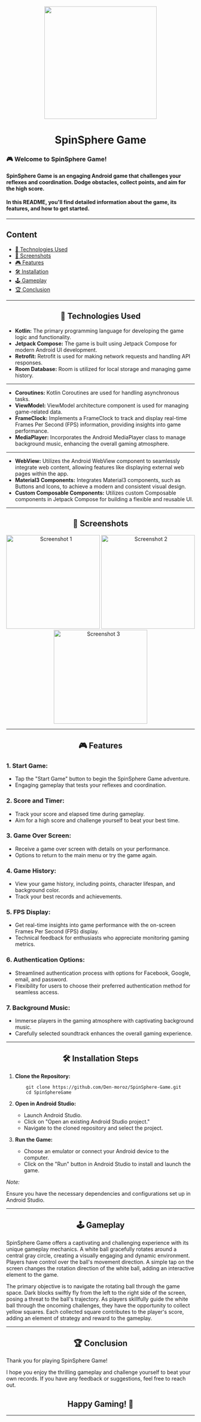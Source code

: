 <div align="center"> <h1 > <img src=logo.png width="300" align="center"/></h1></div>
<div align="center"> <h1> SpinSphere Game </h1> </div>

### 🎮 Welcome to SpinSphere Game! 

#### SpinSphere Game is an engaging Android game that challenges your reflexes and coordination. Dodge obstacles, collect points, and aim for the high score.

#### In this README, you'll find detailed information about the game, its features, and how to get started.

<hr>

## Content
- [🚀 Technologies Used](#technologies-used)
- [📸 Screenshots](#screenshots)
- [🎮 Features](#features)
- [🛠 Installation](#installation)
- [🕹️ Gameplay](#gameplay)
- [🏆 Conclusion](#conclusion)

<hr>
<div id="technologies-used" align="center">
  <h2>🚀 Technologies Used</h2>
</div>

- **Kotlin:** The primary programming language for developing the game logic and functionality.
- **Jetpack Compose:** The game is built using Jetpack Compose for modern Android UI development.
- **Retrofit:** Retrofit is used for making network requests and handling API responses.
- **Room Database:** Room is utilized for local storage and managing game history.
<hr>

- **Coroutines:** Kotlin Coroutines are used for handling asynchronous tasks.
- **ViewModel:** ViewModel architecture component is used for managing game-related data.
- **FrameClock:** Implements a FrameClock to track and display real-time Frames Per Second (FPS) information, providing insights into game performance.
- **MediaPlayer:** Incorporates the Android MediaPlayer class to manage background music, enhancing the overall gaming atmosphere.
<hr>

- **WebView:** Utilizes the Android WebView component to seamlessly integrate web content, allowing features like displaying external web pages within the app.
- **Material3 Components:** Integrates Material3 components, such as Buttons and Icons, to achieve a modern and consistent visual design.
- **Custom Composable Components:** Utilizes custom Composable components in Jetpack Compose for building a flexible and reusable UI.

<hr>
<div id="screenshots" align="center">
  <h2>📸 Screenshots</h2>
</div>

<div align="center">
  <img src="screenshot1.png" alt="Screenshot 1" width="250"/>
  <img src="screenshot2.png" alt="Screenshot 2" width="250"/>
  <img src="screenshot3.png" alt="Screenshot 3" width="250"/>
</div>

<hr>
<div id="features" align="center">
  <h2 >🎮 Features</h2>
</div>

### 1. Start Game:

- Tap the "Start Game" button to begin the SpinSphere Game adventure.
- Engaging gameplay that tests your reflexes and coordination.

### 2. Score and Timer:

- Track your score and elapsed time during gameplay.
- Aim for a high score and challenge yourself to beat your best time.

### 3. Game Over Screen:

- Receive a game over screen with details on your performance.
- Options to return to the main menu or try the game again.

### 4. Game History:

- View your game history, including points, character lifespan, and background color.
- Track your best records and achievements.

### 5. FPS Display:

- Get real-time insights into game performance with the on-screen Frames Per Second (FPS) display.
- Technical feedback for enthusiasts who appreciate monitoring gaming metrics.

### 6. Authentication Options:

- Streamlined authentication process with options for Facebook, Google, email, and password.
- Flexibility for users to choose their preferred authentication method for seamless access.

### 7. Background Music:

- Immerse players in the gaming atmosphere with captivating background music.
- Carefully selected soundtrack enhances the overall gaming experience.

<hr>
<div id="installation" align="center">
  <h2 >🛠 Installation Steps</h2>
</div>

1. **Clone the Repository:**
   ```shell
       git clone https://github.com/Den-moroz/SpinSphere-Game.git
       cd SpinSphereGame
2. **Open in Android Studio:**

   - Launch Android Studio. 
   - Click on "Open an existing Android Studio project."
   - Navigate to the cloned repository and select the project.
   
3. **Run the Game:**

   - Choose an emulator or connect your Android device to the computer.
   - Click on the "Run" button in Android Studio to install and launch the game.
   
*Note:*

   Ensure you have the necessary dependencies and configurations set up in Android Studio.

<hr>
<div id="gameplay" align="center">
  <h2 >🕹️ Gameplay</h2>
</div>

SpinSphere Game offers a captivating and challenging experience with its unique gameplay mechanics. A white ball gracefully rotates around a central gray circle, creating a visually engaging and dynamic environment. Players have control over the ball's movement direction. A simple tap on the screen changes the rotation direction of the white ball, adding an interactive element to the game.

The primary objective is to navigate the rotating ball through the game space. Dark blocks swiftly fly from the left to the right side of the screen, posing a threat to the ball's trajectory. As players skillfully guide the white ball through the oncoming challenges, they have the opportunity to collect yellow squares. Each collected square contributes to the player's score, adding an element of strategy and reward to the gameplay.

<hr>
<div id="conclusion" align="center">
<h2 >🏆 Conclusion</h2>
</div>

Thank you for playing SpinSphere Game!

I hope you enjoy the thrilling gameplay and challenge yourself to beat your own records. If you have any feedback or suggestions, feel free to reach out.

<div align="center">
  <h2>Happy Gaming! 👾</h2>
</div>
<hr>
